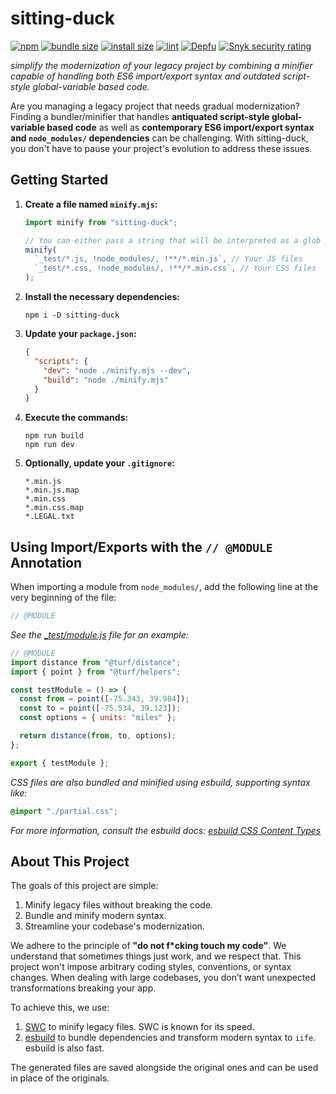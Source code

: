 # sitting-duck

[![npm](https://img.shields.io/npm/v/sitting-duck)](https://www.npmjs.com/package/sitting-duck)
[![bundle size](https://badgen.net/bundlephobia/min/sitting-duck)](https://bundlephobia.com/package/sitting-duck)
[![install size](https://packagephobia.com/badge?p=sitting-duck)](https://packagephobia.com/result?p=sitting-duck)
[![lint](https://github.com/puka-tchou/sitting-duck/actions/workflows/main.yml/badge.svg)](https://github.com/puka-tchou/sitting-duck/actions/workflows/main.yml)
[![Depfu](https://badges.depfu.com/badges/ca84f96e8d849db6e081d875d6c7b3a0/count.svg)](https://depfu.com/github/puka-tchou/sitting-duck?project_id=36118)
[![Snyk security rating](https://snyk-widget.herokuapp.com/badge/npm/sitting-duck/badge.svg)](https://snyk.io/vuln/npm:sitting-duck)

_simplify the modernization of your legacy project by combining a minifier capable of handling both ES6 import/export syntax and outdated script-style global-variable based code._

Are you managing a legacy project that needs gradual modernization? Finding a bundler/minifier that handles **antiquated script-style global-variable based code** as well as **contemporary ES6 import/export syntax and `node_modules/` dependencies** can be challenging. With sitting-duck, you don't have to pause your project's evolution to address these issues.

## Getting Started

1. **Create a file named `minify.mjs`:**

   ```js
   import minify from "sitting-duck";

   // You can either pass a string that will be interpreted as a glob pattern by globby or an array of files.
   minify(
     `_test/*.js, !node_modules/, !**/*.min.js`, // Your JS files
     `_test/*.css, !node_modules/, !**/*.min.css`, // Your CSS files
   );
   ```

2. **Install the necessary dependencies:**

   ```shell-session
   npm i -D sitting-duck
   ```

3. **Update your `package.json`:**

   ```json
   {
     "scripts": {
       "dev": "node ./minify.mjs --dev",
       "build": "node ./minify.mjs"
     }
   }
   ```

4. **Execute the commands:**

   ```shell-session
   npm run build
   npm run dev
   ```

5. **Optionally, update your `.gitignore`:**

   ```text
   *.min.js
   *.min.js.map
   *.min.css
   *.min.css.map
   *.LEGAL.txt
   ```

## Using Import/Exports with the `// @MODULE` Annotation

When importing a module from `node_modules/`, add the following line at the very beginning of the file:

```js
// @MODULE
```

_See the [\_test/module.js](_test/module.js) file for an example:_

```js
// @MODULE
import distance from "@turf/distance";
import { point } from "@turf/helpers";

const testModule = () => {
  const from = point([-75.343, 39.984]);
  const to = point([-75.534, 39.123]);
  const options = { units: "miles" };

  return distance(from, to, options);
};

export { testModule };
```

_CSS files are also bundled and minified using esbuild, supporting syntax like:_

```css
@import "./partial.css";
```

_For more information, consult the esbuild docs: [esbuild CSS Content Types](https://esbuild.github.io/content-types/#css)_

## About This Project

The goals of this project are simple:

1. Minify legacy files without breaking the code.
2. Bundle and minify modern syntax.
3. Streamline your codebase's modernization.

We adhere to the principle of **"do not f\*cking touch my code"**. We understand that sometimes things just work, and we respect that. This project won't impose arbitrary coding styles, conventions, or syntax changes. When dealing with large codebases, you don’t want unexpected transformations breaking your app.

To achieve this, we use:

1. [SWC](https://github.com/swc-project/swc) to minify legacy files. SWC is known for its speed.
2. [esbuild](https://github.com/evanw/esbuild) to bundle dependencies and transform modern syntax to `iife`. esbuild is also fast.

The generated files are saved alongside the original ones and can be used in place of the originals.
